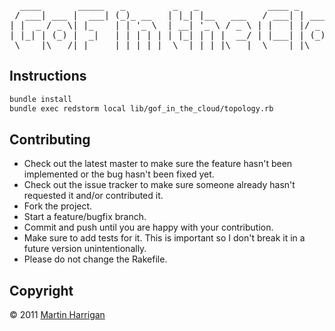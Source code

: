 <pre>
  ____       _____   _         _   _             ____ _                 _ 
 / ___| ___ |  ___| (_)_ __   | |_| |__   ___   / ___| | ___  _   _  __| |
| |  _ / _ \| |_    | | '_ \  | __| '_ \ / _ \ | |   | |/ _ \| | | |/ _` |
| |_| | (_) |  _|   | | | | | | |_| | | |  __/ | |___| | (_) | |_| | (_| |
 \____|\___/|_|     |_|_| |_|  \__|_| |_|\___|  \____|_|\___/ \__,_|\__,_|
</pre>

## Instructions

``` sh
bundle install
bundle exec redstorm local lib/gof_in_the_cloud/topology.rb
```

## Contributing
 
* Check out the latest master to make sure the feature hasn't been implemented or the bug hasn't been fixed yet.
* Check out the issue tracker to make sure someone already hasn't requested it and/or contributed it.
* Fork the project.
* Start a feature/bugfix branch.
* Commit and push until you are happy with your contribution.
* Make sure to add tests for it. This is important so I don't break it in a future version unintentionally.
* Please do not change the Rakefile.

## Copyright

&copy; 2011 [Martin Harrigan](http://www.martinharrigan.ie)
